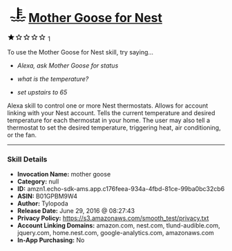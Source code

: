 # &nbsp;<img src="skill_icon" alt="Mother Goose for Nest icon" width="36"> [Mother Goose for Nest](http://alexa.amazon.com/#skills/amzn1.echo-sdk-ams.app.c176feea-934a-4fbd-81ce-99ba0bc32cb6)
![1 stars](../../images/ic_star_black_18dp_1x.png)![1 stars](../../images/ic_star_border_black_18dp_1x.png)![1 stars](../../images/ic_star_border_black_18dp_1x.png)![1 stars](../../images/ic_star_border_black_18dp_1x.png)![1 stars](../../images/ic_star_border_black_18dp_1x.png) 1

To use the Mother Goose for Nest skill, try saying...

* *Alexa, ask Mother Goose for status*

* *what is the temperature?*

* *set upstairs to 65*

Alexa skill to control one or more Nest thermostats. Allows for account linking with your Nest account. Tells the current temperature and desired temperature for each thermostat in your home. The user may also tell a thermostat to set the desired temperature, triggering heat, air conditioning, or the fan.

***

### Skill Details

* **Invocation Name:** mother goose
* **Category:** null
* **ID:** amzn1.echo-sdk-ams.app.c176feea-934a-4fbd-81ce-99ba0bc32cb6
* **ASIN:** B01GPBM9W4
* **Author:** Tylopoda
* **Release Date:** June 29, 2016 @ 08:27:43
* **Privacy Policy:** https://s3.amazonaws.com/smooth_test/privacy.txt
* **Account Linking Domains:** amazon.com, nest.com, tlund-audible.com, jquery.com, home.nest.com, google-analytics.com, amazonaws.com
* **In-App Purchasing:** No

